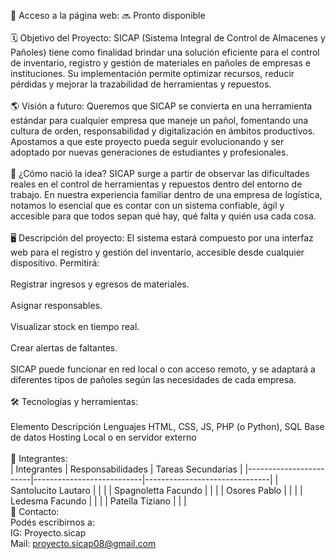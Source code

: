 📌 Acceso a la página web:
🔜 Pronto disponible
<br><br>
🗓️ Objetivo del Proyecto:
SICAP (Sistema Integral de Control de Almacenes y Pañoles) tiene como finalidad brindar una solución eficiente para el control de inventario, registro y gestión de materiales en pañoles de empresas e instituciones. Su implementación permite optimizar recursos, reducir pérdidas y mejorar la trazabilidad de herramientas y repuestos.
<br><br>
🌎 Visión a futuro:
Queremos que SICAP se convierta en una herramienta estándar para cualquier empresa que maneje un pañol, fomentando una cultura de orden, responsabilidad y digitalización en ámbitos productivos. Apostamos a que este proyecto pueda seguir evolucionando y ser adoptado por nuevas generaciones de estudiantes y profesionales.
<br><br>
💭 ¿Cómo nació la idea?
SICAP surge a partir de observar las dificultades reales en el control de herramientas y repuestos dentro del entorno de trabajo. En nuestra experiencia familiar dentro de una empresa de logística, notamos lo esencial que es contar con un sistema confiable, ágil y accesible para que todos sepan qué hay, qué falta y quién usa cada cosa.
<br><br>
🖥️ Descripción del proyecto:
El sistema estará compuesto por una interfaz web para el registro y gestión del inventario, accesible desde cualquier dispositivo. Permitirá:
<br><br>
Registrar ingresos y egresos de materiales.
<br><br>
Asignar responsables.
<br><br>
Visualizar stock en tiempo real.
<br><br>
Crear alertas de faltantes.
<br><br>
SICAP puede funcionar en red local o con acceso remoto, y se adaptará a diferentes tipos de pañoles según las necesidades de cada empresa.
<br><br>
🛠️ Tecnologías y herramientas:
<br><br>
Elemento	Descripción
Lenguajes	HTML, CSS, JS, PHP (o Python), SQL
Base de datos
Hosting	Local o en servidor externo
<br><br>
👥 Integrantes:
<br>
| Integrantes           | Responsabilidades         | Tareas Secundarias           |
|------------------------|---------------------------|-------------------------------|
| Santolucito Lautaro    |                           |                               |
| Spagnoletta Facundo    |                           |                               |
| Osores Pablo           |                           |                               |
| Ledesma Facundo        |                           |                               |
| Patella Tiziano        |                           |                               |
<br>
📱 Contacto:<br>
Podés escribirnos a: 
<br>
IG: Proyecto.sicap
<br>
Mail: proyecto.sicap08@gmail.com

